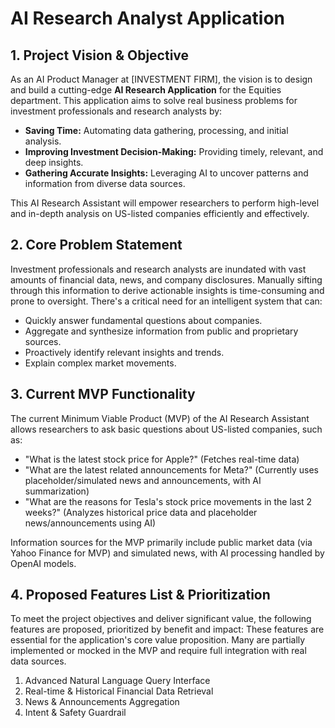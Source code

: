 # AI Research Analyst Application

## 1. Project Vision & Objective

As an AI Product Manager at [INVESTMENT FIRM], the vision is to design and build a cutting-edge **AI Research Application** for the Equities department. This application aims to solve real business problems for investment professionals and research analysts by:

- **Saving Time:** Automating data gathering, processing, and initial analysis.
- **Improving Investment Decision-Making:** Providing timely, relevant, and deep insights.
- **Gathering Accurate Insights:** Leveraging AI to uncover patterns and information from diverse data sources.

This AI Research Assistant will empower researchers to perform high-level and in-depth analysis on US-listed companies efficiently and effectively.

## 2. Core Problem Statement

Investment professionals and research analysts are inundated with vast amounts of financial data, news, and company disclosures. Manually sifting through this information to derive actionable insights is time-consuming and prone to oversight. There's a critical need for an intelligent system that can:

- Quickly answer fundamental questions about companies.
- Aggregate and synthesize information from public and proprietary sources.
- Proactively identify relevant insights and trends.
- Explain complex market movements.

## 3. Current MVP Functionality

The current Minimum Viable Product (MVP) of the AI Research Assistant allows researchers to ask basic questions about US-listed companies, such as:

- "What is the latest stock price for Apple?" (Fetches real-time data)
- "What are the latest related announcements for Meta?" (Currently uses placeholder/simulated news and announcements, with AI summarization)
- "What are the reasons for Tesla's stock price movements in the last 2 weeks?" (Analyzes historical price data and placeholder news/announcements using AI)

Information sources for the MVP primarily include public market data (via Yahoo Finance for MVP) and simulated news, with AI processing handled by OpenAI models.

## 4. Proposed Features List & Prioritization

To meet the project objectives and deliver significant value, the following features are proposed, prioritized by benefit and impact:
These features are essential for the application's core value proposition. Many are partially implemented or mocked in the MVP and require full integration with real data sources.

1.  Advanced Natural Language Query Interface
2.  Real-time & Historical Financial Data Retrieval
3.  News & Announcements Aggregation
4.  Intent & Safety Guardrail
